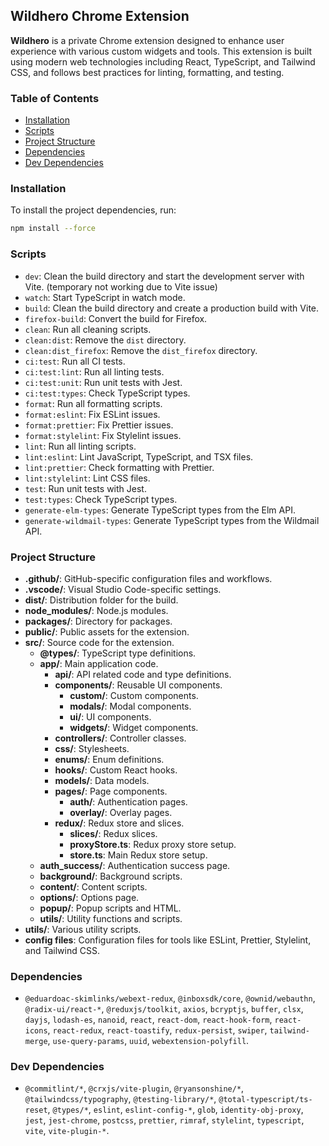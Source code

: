 ## Wildhero Chrome Extension

**Wildhero** is a private Chrome extension designed to enhance user experience with various custom widgets and tools. This extension is built using modern web technologies including React, TypeScript, and Tailwind CSS, and follows best practices for linting, formatting, and testing.

### Table of Contents

- [Installation](#installation)
- [Scripts](#scripts)
- [Project Structure](#project-structure)
- [Dependencies](#dependencies)
- [Dev Dependencies](#dev-dependencies)

### Installation

To install the project dependencies, run:

```sh
npm install --force
```

### Scripts

- `dev`: Clean the build directory and start the development server with Vite. (temporary not working due to Vite issue)
- `watch`: Start TypeScript in watch mode.
- `build`: Clean the build directory and create a production build with Vite.
- `firefox-build`: Convert the build for Firefox.
- `clean`: Run all cleaning scripts.
- `clean:dist`: Remove the `dist` directory.
- `clean:dist_firefox`: Remove the `dist_firefox` directory.
- `ci:test`: Run all CI tests.
- `ci:test:lint`: Run all linting tests.
- `ci:test:unit`: Run unit tests with Jest.
- `ci:test:types`: Check TypeScript types.
- `format`: Run all formatting scripts.
- `format:eslint`: Fix ESLint issues.
- `format:prettier`: Fix Prettier issues.
- `format:stylelint`: Fix Stylelint issues.
- `lint`: Run all linting scripts.
- `lint:eslint`: Lint JavaScript, TypeScript, and TSX files.
- `lint:prettier`: Check formatting with Prettier.
- `lint:stylelint`: Lint CSS files.
- `test`: Run unit tests with Jest.
- `test:types`: Check TypeScript types.
- `generate-elm-types`: Generate TypeScript types from the Elm API.
- `generate-wildmail-types`: Generate TypeScript types from the Wildmail API.

### Project Structure

- **.github/**: GitHub-specific configuration files and workflows.
- **.vscode/**: Visual Studio Code-specific settings.
- **dist/**: Distribution folder for the build.
- **node_modules/**: Node.js modules.
- **packages/**: Directory for packages.
- **public/**: Public assets for the extension.
- **src/**: Source code for the extension.
  - **@types/**: TypeScript type definitions.
  - **app/**: Main application code.
    - **api/**: API related code and type definitions.
    - **components/**: Reusable UI components.
      - **custom/**: Custom components.
      - **modals/**: Modal components.
      - **ui/**: UI components.
      - **widgets/**: Widget components.
    - **controllers/**: Controller classes.
    - **css/**: Stylesheets.
    - **enums/**: Enum definitions.
    - **hooks/**: Custom React hooks.
    - **models/**: Data models.
    - **pages/**: Page components.
      - **auth/**: Authentication pages.
      - **overlay/**: Overlay pages.
    - **redux/**: Redux store and slices.
      - **slices/**: Redux slices.
      - **proxyStore.ts**: Redux proxy store setup.
      - **store.ts**: Main Redux store setup.
  - **auth_success/**: Authentication success page.
  - **background/**: Background scripts.
  - **content/**: Content scripts.
  - **options/**: Options page.
  - **popup/**: Popup scripts and HTML.
  - **utils/**: Utility functions and scripts.
- **utils/**: Various utility scripts.
- **config files**: Configuration files for tools like ESLint, Prettier, Stylelint, and Tailwind CSS.

### Dependencies

- `@eduardoac-skimlinks/webext-redux`, `@inboxsdk/core`, `@ownid/webauthn`, `@radix-ui/react-*`, `@reduxjs/toolkit`, `axios`, `bcryptjs`, `buffer`, `clsx`, `dayjs`, `lodash-es`, `nanoid`, `react`, `react-dom`, `react-hook-form`, `react-icons`, `react-redux`, `react-toastify`, `redux-persist`, `swiper`, `tailwind-merge`, `use-query-params`, `uuid`, `webextension-polyfill`.

### Dev Dependencies

- `@commitlint/*`, `@crxjs/vite-plugin`, `@ryansonshine/*`, `@tailwindcss/typography`, `@testing-library/*`, `@total-typescript/ts-reset`, `@types/*`, `eslint`, `eslint-config-*`, `glob`, `identity-obj-proxy`, `jest`, `jest-chrome`, `postcss`, `prettier`, `rimraf`, `stylelint`, `typescript`, `vite`, `vite-plugin-*`.
